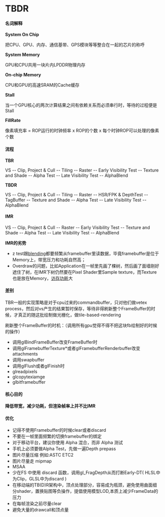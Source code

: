 # TBDR

#### 名词解释

**System On Chip**

把CPU、GPU、内存、通信基带、GPS模块等等整合在一起的芯片的称呼

**System Memory**

GPU和CPU共用一块片内LPDDR物理内存

**On-chip Memory**

CPU和GPU的高速SRAM的Cache缓存

**Stall**

当一个GPU核心的两次计算结果之间有依赖关系而必须串行时，等待的过程便是Stall

**FillRate**

像素填充率 = ROP运行的时钟频率 x ROP的个数 x 每个时钟ROP可以处理的像素个数

#### 流程

**TBR** 

VS -- Clip, Project & Cull -- Tiling -- Raster -- Early Visibility Test -- Texture and Shade -- Alpha Test -- Late Visibility Test -- AlphaBlend

**TBDR**

VS -- Clip, Project & Cull -- Tiling -- Raster -- HSR/FPK & DepthTest -- TagBuffer -- Texture and Shade -- Alpha Test -- Late Visibility Test -- AlphaBlend

#### IMR

VS -- Clip, Project & Cull -- Raster -- Early Visibility Test -- Texture and Shade -- Alpha Test -- Late Visibility Test -- AlphaBlend

**IMR的劣势**

- z test跟[blending](https://www.zhihu.com/search?q=blending&search_source=Entity&hybrid_search_source=Entity&hybrid_search_extra={"sourceType"%3A"answer"%2C"sourceId"%3A136096531})都要频繁从framebuffer里读数据，毕竟framebuffer是位于Memory上，带宽压力和功耗自然高；
- Overdraw的问题，比如Application在一帧里先画了棵树，然后画了面墙刚好遮住了树，在IMR下树仍然要在Pixel Shader里Sample texture，而Texture也是放在Memory，[访存功耗](https://www.zhihu.com/search?q=访存功耗&search_source=Entity&hybrid_search_source=Entity&hybrid_search_extra={"sourceType"%3A"answer"%2C"sourceId"%3A136096531})大

#### 差别

TBR一般的实现策略是对于cpu过来的commandbuffer，只对他们做vetex process，然后对vs产生的结果暂时保存，等待非得刷新整个FrameBuffer的时候，才真正的随这批绘制做光栅化，做tile-based-rendering

刷新整个FrameBuffer的时机：（调用所有gpu觉得不得不把这块fb绘制好的时候的操作）

- 调用glBindFrameBuffer改变FrameBuffer时
- 调用glFramebufferTexture*或者glFramebufferRenderbuffer改变attachments
- 调用swapbuffer
- 调用glFlush或者glFinish时
- glreadpixels
- glcopytexiamge
- glbitframebuffer

#### 核心目的

**降低带宽，减少功耗，但渲染帧率上并不比IMR**

#### 优化

- 记得不使用Framebuffer的时候clear或者discard
- 不要在一帧里面频繁的切换framebuffer的绑定
- 对于移动平台，建议你使用 Alpha 混合，而非 Alpha 测试
- 手机上必须要做Alpha Test，先做一遍Depth prepass
- 图片尽量压缩 例如:ASTC  ETC2
- 图片尽量走 mipmap 
- MSAA
- 少在FS 中使用 discard 函数，调用gl_FragDepth从而打断Early-DT( HLSL中为Clip，GLSL中为discard )
- 在移动端的TB(D)R架构中，顶点处理部分，容易成为瓶颈，避免使用曲面细分shader，置换贴图等负操作，提倡使用模型LOD,本质上减少FrameData的压力
- 在每帧渲染之前尽量clear
- 避免大量的drawcall和顶点量

